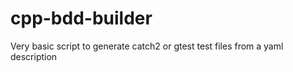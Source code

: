 # cpp-bdd-builder

Very basic script to generate catch2 or gtest test files from a yaml description
